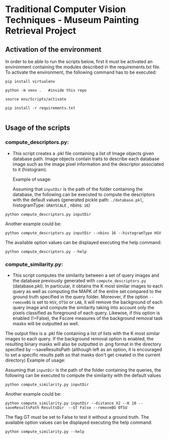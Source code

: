 # Traditional Computer Vision Techniques - Museum Painting Retrieval Project

## Activation of the environment
In order to be able to run the scripts below, first it must be activated an environment containing the modules described in the requirements.txt file. To activate the environment, the following command has to be executed:

```
pip install virtualenv

python -m venv .   #inside this repo

source env/Scripts/activate

pip install -r requirements.txt


```

## Usage of the scripts 
### compute_descriptors.py: 
- This script creates a .pkl file containing a list of Image objects given database path. Image objects contain traits to describe each database image such as the image pixel information and the descriptor associated to it (histogram).

  Example of usage:

  Assuming that `inputDir` is the path of the folder containing the database, the following can be executed to compute the descriptors with the default values (generated pickle path: `./database.pkl`, histogramType: `GRAYSCALE` , nbins: `16`)

```
python compute_descriptors.py inputDir 
```

Another example could be: 
```
python compute_descriptors.py inputDir --nbins 16 --histogramType HSV 
```
The available option values can be displayed executing the help command:
```
python compute_descriptors.py --help
```

### compute_similarity.py: 
- This script computes the similarity between a set of query images and the database previously generated with ``compute_descriptors.py`` (database.pkl). In particular, it  obtains the K most similar images to each query as well as computing the MAPK of the entire set compared to the ground truth specified in the query folder. Moreover, if the option `--removeBG` is set to `HSV`, `OTSU` or `LAB`, it will remove the background of each query image and compute the similarity taking into account only the pixels classified as foreground of each query. Likewise, if this option is enabled (!=False), the Fscore measures of the background removal task masks will be outputted as well.

The output files is a .pkl file containing a list of lists with the K most similar images to each query. If the background removal option is enabled, the resulting binary masks will also be outputted in .png format in the directory specified by --saveResultsPath (although left as an option, it is encouraged to set a specific results path so that masks don't get created in the current directory)
  Example of usage:

  Assuming that `inputDir` is the path of the folder containing the queries, the following can be executed to compute the similarity with the default values
```
python compute_similarity.py inputDir 
```

Another example could be: 
```
python compute_similarity.py inputDir --distance X2 --K 10 --saveResultsPath ResultsDir  --GT False --removeBG OTSU
```
The flag GT must be set to False to test it without a ground truth. 
The available option values can be displayed executing the help command:
```
python compute_similarity.py --help
```
